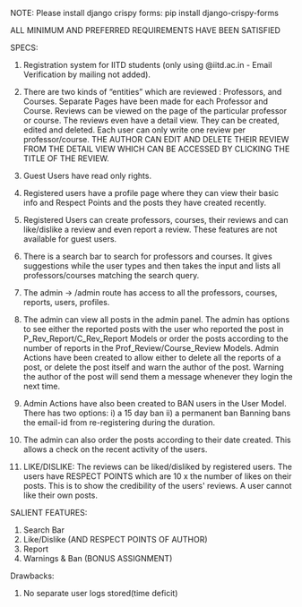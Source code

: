 NOTE:
Please install django crispy forms: pip install django-crispy-forms

ALL MINIMUM AND PREFERRED REQUIREMENTS HAVE BEEN SATISFIED

SPECS:
1. Registration system for IITD students (only using @iitd.ac.in - Email Verification by mailing not added).

2. There are two kinds of “entities” which are reviewed : Professors, and Courses.
Separate Pages have been made for each Professor and Course. Reviews can be viewed on the page of the particular professor or course. The reviews even have a detail view. They can be created, edited and deleted. Each user can only write one review per professor/course. THE AUTHOR CAN EDIT AND DELETE THEIR REVIEW FROM THE DETAIL VIEW WHICH CAN BE ACCESSED BY CLICKING THE TITLE OF THE REVIEW.

3. Guest Users have read only rights.

4. Registered users have a profile page where they can view their basic info and Respect Points and the posts they have created recently.

5. Registered Users can create professors, courses, their reviews and can like/dislike a review and even report a review.
These features are not available for guest users.

6. There is a search bar to search for professors and courses. It gives suggestions while the user types and then takes the input and lists all professors/courses matching the search query.

7. The admin -> /admin route has access to all the professors, courses, reports, users, profiles.

8. The admin can view all posts in the admin panel. The admin has options to see either the reported posts with the user who reported the post in P_Rev_Report/C_Rev_Report Models or order the posts according to the number of reports in the Prof_Review/Course_Review Models. Admin Actions have been created to allow either to delete all the reports of a post, or delete the post itself and warn the author of the post. Warning the author of the post will send them a message whenever they login the next time.

9. Admin Actions have also been created to BAN users in the User Model. There has two options: 
  i) a 15 day ban
  ii) a permanent ban
  Banning bans the email-id from re-registering during the duration.
  
10. The admin can also order the posts according to their date created. This allows a check on the recent activity of the users.

11. LIKE/DISLIKE: The reviews can be liked/disliked by registered users. The users have RESPECT POINTS which are 10 x the number of likes on their posts. This is to show the credibility of the users' reviews. A user cannot like their own posts.



SALIENT FEATURES:
1. Search Bar
2. Like/Dislike (AND RESPECT POINTS OF AUTHOR)
3. Report
4. Warnings & Ban (BONUS ASSIGNMENT)

Drawbacks:
1. No separate user logs stored(time deficit)
